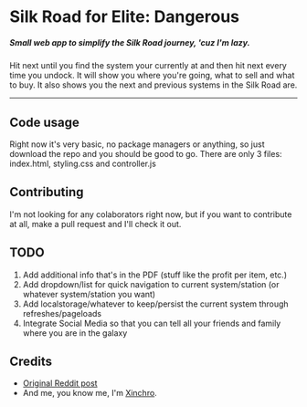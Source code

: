 # Silk Road for Elite: Dangerous
##### Small web app to simplify the Silk Road journey, 'cuz I'm lazy.

Hit next until you find the system your currently at and then hit next every time you undock. It will show you where you're going, what to sell and what to buy. It also shows you the next and previous systems in the Silk Road are.

---

## Code usage
Right now it's very basic, no package managers or anything, so just download the repo and you should be good to go.
There are only 3 files: index.html, styling.css and controller.js

## Contributing
I'm not looking for any colaborators right now, but if you want to contribute at all, make a pull request and I'll check it out.

## TODO 
1. Add additional info that's in the PDF (stuff like the profit per item, etc.)
2. Add dropdown/list for quick navigation to current system/station (or whatever system/station you want)
3. Add localstorage/whatever to keep/persist the current system through refreshes/pageloads
4. Integrate Social Media so that you can tell all your friends and family where you are in the galaxy

## Credits
* [Original Reddit post](http://www.reddit.com/r/EliteDangerous/comments/323fkn/the_eic_is_proud_to_announce_the_silk_road_a/ "Reddit post")
* And me, you know me, I'm [Xinchro](http://www.xinchronize.com "Xinchronize").
